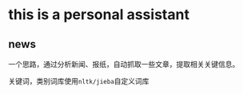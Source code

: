 # this is a personal assistant

## news
一个思路，通过分析新闻、报纸，自动抓取一些文章，提取相关关键信息。

关键词，类别词库使用`nltk/jieba`自定义词库